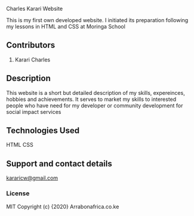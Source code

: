  Charles Karari Website

This is my first own developed website. I initiated its preparation following my lessons in HTML and CSS at Moringa School

## Contributors
1. Karari Charles

## Description
This website is a short but detailed description of my skills, expereinces, hobbies and achievements. It serves to market my skills to interested people who have need for my developer or community development for social impact services


## Technologies Used
HTML
CSS

## Support and contact details
kararicw@gmail.com

### License
MIT
Copyright (c) {2020} Arrabonafrica.co.ke
